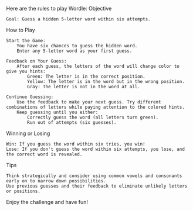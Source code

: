 Here are the rules to play Wordle:
Objective

    Goal: Guess a hidden 5-letter word within six attempts.

How to Play

    Start the Game:
        You have six chances to guess the hidden word.
        Enter any 5-letter word as your first guess.

    Feedback on Your Guess:
        After each guess, the letters of the word will change color to give you hints:
            Green: The letter is in the correct position.
            Yellow: The letter is in the word but in the wrong position.
            Gray: The letter is not in the word at all.

    Continue Guessing:
        Use the feedback to make your next guess. Try different combinations of letters while paying attention to the colored hints.
        Keep guessing until you either:
            Correctly guess the word (all letters turn green).
            Run out of attempts (six guesses).

Winning or Losing

    Win: If you guess the word within six tries, you win!
    Lose: If you don't guess the word within six attempts, you lose, and the correct word is revealed.

Tips

    Think strategically and consider using common vowels and consonants early on to narrow down possibilities.
    Use previous guesses and their feedback to eliminate unlikely letters or positions.


Enjoy the challenge and have fun!
